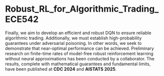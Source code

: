 # Robust_RL_for_Algorithmic_Trading_ECE542
Finally, we aim to develop an efficient and robust DQN to ensure reliable algorithmic trading. Additionally, we must establish high-probability guarantees under adversarial poisoning. In other words, we seek to demonstrate that near-optimal performance can be achieved. Preliminary research on finite-time rates of model-free robust reinforcement learning without neural approximations has been conducted by a collaborator. The results, complete with mathematical guarantees and fundamental limits, have been published at **CDC 2024** and **AISTATS 2025**.
